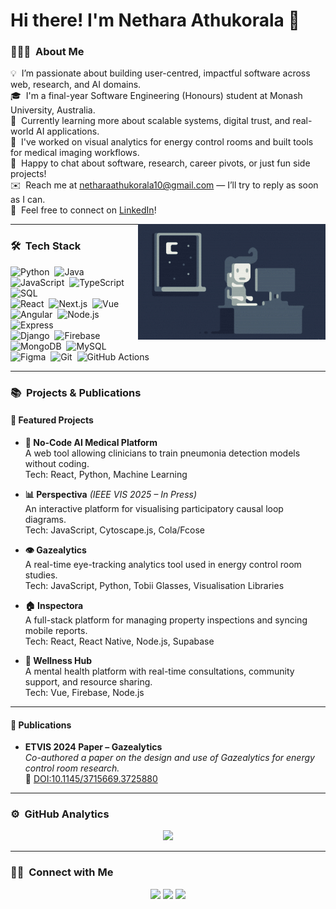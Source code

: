 # Hi there! I'm Nethara Athukorala 👋

### 👩🏻‍💻 &nbsp;About Me

💡 &nbsp;I’m passionate about building user-centred, impactful software across web, research, and AI domains.\
🎓 &nbsp;I'm a final-year Software Engineering (Honours) student at Monash University, Australia.\
🌱 &nbsp;Currently learning more about scalable systems, digital trust, and real-world AI applications.\
🧠 &nbsp;I've worked on visual analytics for energy control rooms and built tools for medical imaging workflows.\
💬 &nbsp;Happy to chat about software, research, career pivots, or just fun side projects!\
✉️ &nbsp;Reach me at netharaathukorala10@gmail.com — I’ll try to reply as soon as I can.\
📄 &nbsp;Feel free to connect on [LinkedIn](https://www.linkedin.com/in/nethara-athukorala/)!

<img alt="Night Coding" src="https://raw.githubusercontent.com/AVS1508/AVS1508/master/assets/Night-Coding.gif" align="right"/>

---

### 🛠 &nbsp;Tech Stack

![Python](https://img.shields.io/badge/-Python-05122A?style=flat&logo=python)&nbsp;
![Java](https://img.shields.io/badge/-Java-05122A?style=flat&logo=Java)&nbsp;
![JavaScript](https://img.shields.io/badge/-JavaScript-05122A?style=flat&logo=javascript)&nbsp;
![TypeScript](https://img.shields.io/badge/-TypeScript-05122A?style=flat&logo=typescript)&nbsp;
![SQL](https://img.shields.io/badge/-SQL-05122A?style=flat&logo=mysql)&nbsp;\
![React](https://img.shields.io/badge/-React-05122A?style=flat&logo=react)&nbsp;
![Next.js](https://img.shields.io/badge/-Next.js-05122A?style=flat&logo=next.js)&nbsp;
![Vue](https://img.shields.io/badge/-Vue-05122A?style=flat&logo=vue.js)&nbsp;
![Angular](https://img.shields.io/badge/-Angular-05122A?style=flat&logo=angular)&nbsp;
![Node.js](https://img.shields.io/badge/-Node.js-05122A?style=flat&logo=node.js)&nbsp;
![Express](https://img.shields.io/badge/-Express-05122A?style=flat&logo=express)&nbsp;\
![Django](https://img.shields.io/badge/-Django-05122A?style=flat&logo=django)&nbsp;
![Firebase](https://img.shields.io/badge/-Firebase-05122A?style=flat&logo=firebase)&nbsp;
![MongoDB](https://img.shields.io/badge/-MongoDB-05122A?style=flat&logo=mongodb)&nbsp;
![MySQL](https://img.shields.io/badge/-MySQL-05122A?style=flat&logo=mysql)&nbsp;\
![Figma](https://img.shields.io/badge/-Figma-05122A?style=flat&logo=figma)&nbsp;
![Git](https://img.shields.io/badge/-Git-05122A?style=flat&logo=git)&nbsp;
![GitHub Actions](https://img.shields.io/badge/-GitHub%20Actions-05122A?style=flat&logo=github-actions)

---

### 📚 &nbsp;Projects & Publications

#### 🚀 Featured Projects

- **🧠 No-Code AI Medical Platform**  
  A web tool allowing clinicians to train pneumonia detection models without coding.  
  Tech: React, Python, Machine Learning  

- **📊 Perspectiva** *(IEEE VIS 2025 – In Press)*  
  An interactive platform for visualising participatory causal loop diagrams.  
  Tech: JavaScript, Cytoscape.js, Cola/Fcose  

- **👁️ Gazealytics**  
  A real-time eye-tracking analytics tool used in energy control room studies.  
  Tech: JavaScript, Python, Tobii Glasses, Visualisation Libraries  

- **🏠 Inspectora**  
  A full-stack platform for managing property inspections and syncing mobile reports.  
  Tech: React, React Native, Node.js, Supabase  

- **🧘 Wellness Hub**  
  A mental health platform with real-time consultations, community support, and resource sharing.  
  Tech: Vue, Firebase, Node.js

---

#### 📝 Publications

- **ETVIS 2024 Paper – Gazealytics**  
  *Co-authored a paper on the design and use of Gazealytics for energy control room research.*  
  📄 [DOI:10.1145/3715669.3725880](https://dl.acm.org/doi/10.1145/3715669.3725880)

---

### ⚙️ &nbsp;GitHub Analytics

<p align="center">
<a href="https://github.com/nkat001">
  <img height="180em" src="https://github-readme-stats-eight-theta.vercel.app/api/top-langs/?username=nkat001&layout=compact&langs_count=8&theme=algolia"/>
</a>
</p>

---

### 🤝🏻 &nbsp;Connect with Me

<p align="center">
<a href="https://github.com/nkat001"><img src="https://img.shields.io/badge/-GitHub-181717?style=flat&logo=github&logoColor=white"/></a>
<a href="https://linkedin.com/in/nethara-athukorala"><img src="https://img.shields.io/badge/-LinkedIn-0077B5?style=flat&logo=Linkedin&logoColor=white"/></a>
<a href="mailto:netharaathukorala10@gmail.com"><img src="https://img.shields.io/badge/-Email-D14836?style=flat&logo=Gmail&logoColor=white"/></a>
</p>
